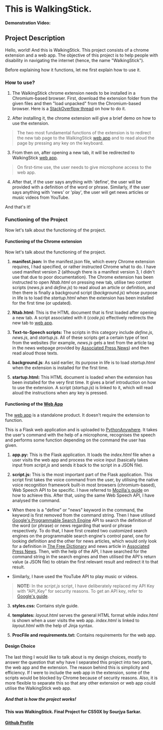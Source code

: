 # This is WalkingStick.

#### Demonstration Video:

## Project Description

Hello, world! And this is WalkingStick. This project consists of a chrome extension and a web app. The objective of this project is to help people with disability in navigating the internet (hence, the name "WalkingStick").

Before explaining how it functions, let me first explain how to use it.

### How to use?

1. The WalkingStick chrome extension needs to be installed in a Chromium-based browser. First, download the extension folder from the given files and then "load unpacked" from the Chromium-based browser. Here is a [StackOverflow thread](https://stackoverflow.com/questions/24577024/install-chrome-extension-form-outside-the-chrome-web-store) on how to do it.

2. After installing it, the chrome extension will give a brief demo on how to use the extension.

> The two most fundamental functions of the extension is to redirect the new tab page to the WalkingStick [web app](http://walkingstick.pythonanywhere.com/) and to read aloud the page by pressing any key on the keyboard.

3. From then on, after opening a new tab, it will be redirected to WalkingStick [web app](http://walkingstick.pythonanywhere.com/).

> On first-time use, the user needs to give microphone access to the web app.

4. After that, if the user says anything with 'define', the user will be provided with a definition of the word or phrase. Similarly, if the user says anything with 'news' or 'play', the user will get news articles or music videos from YouTube.

And that's it!

### Functioning of the Project

Now let's talk about the functioning of the project.

#### Functioning of the Chrome extension

Now let's talk about the functioning of the project.

1. **manifest.json:** In the manifest.json file, which every Chrome extension requires, I had specified, or rather instructed Chrome what to do. I have used manifest version 2 (although there is a manifest version 3, I didn't use that due to poor documentation). The Chrome extension has been instructed to open _Ntab.html_ on pressing new tab, utilise two content scripts (_news.js_ and _define.js_) to read aloud an article or definition, and then there is finally a background script (_background.js_) whose purpose in life is to load the _startup.html_ when the extension has been installed for the first time (or updated).

2. **Ntab.html:** This is the HTML document that is first loaded after opening a new tab. A script associated with it (_code.js_) effectively redirects the new tab to [web app](http://walkingstick.pythonanywhere.com/RF).

3. **Text-to-Speech scripts:** The scripts in this category include _define.js_, _news.js_, and _startup.js_. All of these scripts get a certain type of text from the websites (for example, _news.js_ gets a text from the article tag in the news webpage provided by [Associated Press News](www.apnews.com)) and then read aloud those texts.

4. **background.js**: As said earlier, its purpose in life is to load _startup.html_ when the extension is installed for the first time.

5. **startup.html:** This HTML document is loaded when the extension has been installed for the very first time. It gives a brief introduction on how to use the extension. A script (_startup.js_) is linked to it, which will read aloud the instructions when any key is pressed.

#### Functioning of the [Web App](http://walkingstick.pythonanywhere.com/)

The [web app](http://walkingstick.pythonanywhere.com/) is a standalone product. It doesn't require the extension to function.

This is a Flask web application and is uploaded to [PythonAnywhere](https://www.pythonanywhere.com/). It takes the user's command with the help of a microphone, recognises the speech and performs some function depending on the command the user has given.

1. **app.py:** This is the Flask application. It loads the _index.html_ file when a user visits the web app and process the voice input (basically takes input from _script.js_ and sends it back to the script in a JSON file).

2. **script.js:** This is the most important part of the Flask application. This script first takes the voice command from the user, by utilising the native voice recognition framework built-in most browsers (chromium-based), Web Speech API to be specific. I have referred to [Mozilla's guide](https://developer.mozilla.org/en-US/docs/Web/API/Web_Speech_API) on how to achieve this. After that, using the same Web Speech API, I have analysed the command.

- When there is a "define" or "news" keyword in the command, the keyword is first removed from the command string. Then I have utilised [Google's Programmable Search Engine](https://programmablesearchengine.google.com/about/) API to search the definition of the word (or phrase) or news regarding that word or phrase respectively. To do that, I have first created two customized search engines on the programmable search engine's control panel, one for looking definition and the other for news articles, which would only look for a definition in [The Free Dictionary](https://www.thefreedictionary.com/) and news article in [Associated Press News](www.apnews.com). Then, with the help of the API, I have searched for the command string in the search engines and then utilised the API's return value (a JSON file) to obtain the first relevant result and redirect it to that result.

- Similarly, I have used the YouTube API to play music or videos.

> **NOTE:** In the _script.js_ script, I have deliberately replaced my API Key with "API_Key" for security reasons. To get an API key, refer to [Google's guide](https://support.google.com/googleapi/answer/6158862?hl=en).

3. **styles.css:** Contains style guide.

4. **templates:** _layout.html_ serves the general HTML format while _index.html_ is shown when a user visits the web app. _index.html_ is linked to _layout.html_ with the help of Jinja syntax.

5. **ProcFile and requirements.txt:** Contains requirements for the web app.

#### Design Choice

The last thing I would like to talk about is my design choices, mostly to answer the question that why have I separated this project into two parts, the web app and the extension. The reason behind this is simplicity and efficiency. If I were to include the web app in the extension, some of the scripts would be blocked by Chrome because of security reasons. Also, it is more flexible to separate this so that any other extension or web app could utilise the WalkingStick web app.

##### And that is how the project works!

#### This was WalkingStick. Final Project for CS50X by Sourjya Sarkar.

#### [Github Profile](https://github.com/SourjyaSarkar2005/)
